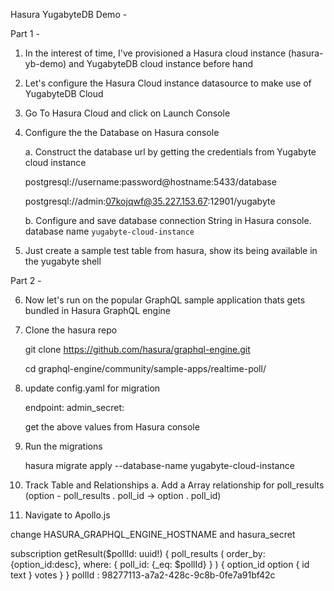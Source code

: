 Hasura YugabyteDB Demo - 


Part 1 - 

1. In the interest of time, I've provisioned a Hasura cloud instance (hasura-yb-demo) and YugabyteDB cloud instance before hand

2. Let's configure the Hasura Cloud instance datasource to make use of YugabyteDB Cloud

3. Go To Hasura Cloud and click on Launch Console

4. Configure the the Database on Hasura console

	a. Construct the database url by getting the credentials from Yugabyte cloud instance

	postgresql://username:password@hostname:5433/database


	postgresql://admin:07kojqwf@35.227.153.67:12901/yugabyte

	b. Configure and save database connection String in Hasura console. database name `yugabyte-cloud-instance`

5. Just create a sample test table from hasura, show its being available in the yugabyte shell


Part 2 - 

6. Now let's run on the popular GraphQL sample application thats gets bundled in Hasura GraphQL engine

7. Clone the hasura repo 

	git clone https://github.com/hasura/graphql-engine.git

	cd graphql-engine/community/sample-apps/realtime-poll/

8. update config.yaml for migration 

	endpoint:
	admin_secret:

	get the above values from Hasura console

9. Run the migrations

	hasura migrate apply --database-name yugabyte-cloud-instance

10. Track Table and Relationships
	a. Add a Array relationship for poll_results (option - poll_results . poll_id  → option . poll_id)


11. Navigate to Apollo.js

   change HASURA_GRAPHQL_ENGINE_HOSTNAME and hasura_secret


   subscription getResult($pollId: uuid!) {
  poll_results (
    order_by: {option_id:desc},
    where: { poll_id: {_eq: $pollId} }
  ) {
    option_id
    option { id text }
    votes
  }
}
  pollId : 98277113-a7a2-428c-9c8b-0fe7a91bf42c